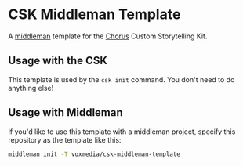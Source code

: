 # CSK Middleman Template

A [middleman](https://middlemanapp.com/) template for the [Chorus](https://getchorus.voxmedia.com/) Custom Storytelling Kit.

## Usage with the CSK

This template is used by the `csk init` command. You don't need to do anything else!

## Usage with Middleman

If you'd like to use this template with a middleman project, specify this repository as the template like this:

```sh
middleman init -T voxmedia/csk-middleman-template
```

